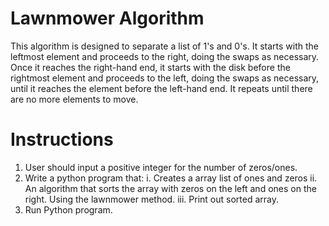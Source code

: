 # Lawnmower Algorithm
This algorithm is designed to separate a list of 1's and 0's.
It starts with the leftmost element and proceeds to the right, doing the swaps as necessary.
Once it reaches the right-hand end, it starts with the disk before the rightmost element and proceeds to the left, doing the swaps as necessary, until it reaches the element before the left-hand end. It repeats until there are no more elements to move.
# Instructions 
1. User should input a positive integer for the number of zeros/ones.
2. Write a python program that:
  i. Creates a array list of ones and zeros
 ii. An algorithm that sorts the array with zeros on the left and ones on the right. Using the lawnmower method.
iii. Print out sorted array.
3. Run Python program.
